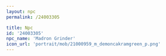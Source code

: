 ```yaml
---
layout: npc
permalink: /24003305

title: Npc
id: '24003305'
npc_name: 'Madron Grinder'
icon_url: 'portrait/mob/21000959_m_demoncakramgreen_p.png'
---
```


